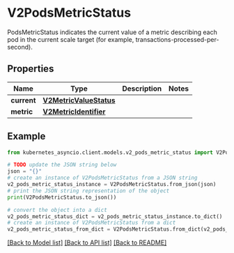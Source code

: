 # V2PodsMetricStatus

PodsMetricStatus indicates the current value of a metric describing each pod in the current scale target (for example, transactions-processed-per-second).

## Properties

Name | Type | Description | Notes
------------ | ------------- | ------------- | -------------
**current** | [**V2MetricValueStatus**](V2MetricValueStatus.md) |  | 
**metric** | [**V2MetricIdentifier**](V2MetricIdentifier.md) |  | 

## Example

```python
from kubernetes_asyncio.client.models.v2_pods_metric_status import V2PodsMetricStatus

# TODO update the JSON string below
json = "{}"
# create an instance of V2PodsMetricStatus from a JSON string
v2_pods_metric_status_instance = V2PodsMetricStatus.from_json(json)
# print the JSON string representation of the object
print(V2PodsMetricStatus.to_json())

# convert the object into a dict
v2_pods_metric_status_dict = v2_pods_metric_status_instance.to_dict()
# create an instance of V2PodsMetricStatus from a dict
v2_pods_metric_status_from_dict = V2PodsMetricStatus.from_dict(v2_pods_metric_status_dict)
```
[[Back to Model list]](../README.md#documentation-for-models) [[Back to API list]](../README.md#documentation-for-api-endpoints) [[Back to README]](../README.md)


